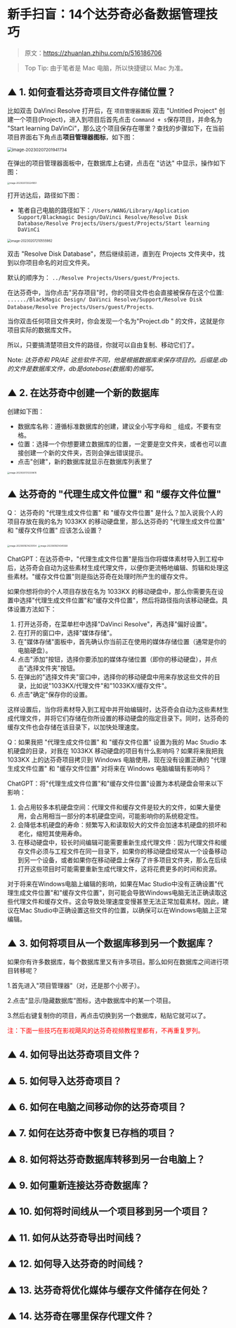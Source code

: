 # 新手扫盲：14个达芬奇必备数据管理技巧

> 原文：https://zhuanlan.zhihu.com/p/516186706


> Top Tip: 由于笔者是 Mac 电脑，所以快捷键以 Mac 为准。

## ▲ 1. 如何查看达芬奇项目文件存储位置？

比如双击 DaVinci Resolve 打开后，在 `项目管理器面板` 双击 "Untitled Project" 创建一个项目(Project)，进入到项目后首先点击 `Command + s`保存项目，并命名为 "Start learning DaVinCi"，那么这个项目保存在哪里？查找的步骤如下，在当前项目界面右下角点击**项目管理器图标**，如下图：

<img src="readme.assets/image-20230207201941734.png" alt="image-20230207201941734" style="zoom:67%;" />

在弹出的项目管理器面板中，在数据库上右键，点击在 "访达" 中显示，操作如下图：

<img src="readme.assets/image-20230207202241851.png" alt="image-20230207202241851" style="zoom: 33%;" />

打开访达后，路径如下图：

- 笔者自己电脑的路径如下：`/Users/WANG/Library/Application Support/Blackmagic Design/DaVinci Resolve/Resolve Disk Database/Resolve Projects/Users/guest/Projects/Start learning DaVinCi` 

<img src="readme.assets/image-20230207210555982.png" alt="image-20230207210555982" style="zoom: 50%;" />

 双击 "Resolve Disk Database"，然后继续前进，直到在 Projects 文件夹中，找到以你项目命名的对应文件夹。

默认的顺序为： `../Resolve Projects/Users/guest/Projects`.

在达芬奇中，当你点击"另存项目"时，你的项目文件也会直接被保存在这个位置: `....../BlackMagic Design/ DaVinci Resolve/Support/Resolve Disk Database/Resolve Projects/Users/guest/Projects`.

当你双击任何项目文件夹时，你会发现一个名为"Project.db " 的文件，这就是你项目实际的数据库文件。

所以，只要搞清楚项目文件的路径，你就可以自由复制、移动它们了。

Note: *达芬奇和 PR/AE 这些软件不同，他是根据数据库来保存项目的。后缀是.db的文件是数据库文件，db是datebase(数据库)的缩写。*

## ▲ 2. 在达芬奇中创建一个新的数据库

创建如下图：

- 数据库名称：遵循标准数据库的创建，建议全小写字母和 `_` 组成，不要有空格。
- 位置：选择一个你想要建立数据库的位置，一定要是空文件夹，或者也可以直接创建一个新的文件夹，否则会弹出错误提示。
- 点击"创建"，新的数据库就显示在数据库列表里了

<img src="readme.assets/image-20230207212339615.png" alt="image-20230207212339615" style="zoom: 33%;" />





## ▲ 达芬奇的 "代理生成文件位置" 和 "缓存文件位置"

Q： 达芬奇的 "代理生成文件位置" 和 "缓存文件位置" 是什么？加入说我个人的项目存放在我的名为 1033KX 的移动硬盘里，那么达芬奇的 "代理生成文件位置" 和 "缓存文件位置" 应该怎么设置？

<img src="./readme.assets/image-20230618214235104.png" alt="image-20230618214235104" style="zoom: 33%;" />

<img src="./readme.assets/image-20230618214345568.png" alt="image-20230618214345568" style="zoom: 33%;" />

ChatGPT：在达芬奇中，"代理生成文件位置"是指当你将媒体素材导入到工程中后，达芬奇会自动为这些素材生成代理文件，以便你更流畅地编辑、剪辑和处理这些素材。"缓存文件位置"则是指达芬奇在处理时所产生的缓存文件。

如果你想将你的个人项目存放在名为 1033KX 的移动硬盘中，那么你需要先在设置中选择"代理生成文件位置"和"缓存文件位置"，然后将路径指向该移动硬盘。具体设置方法如下：

1. 打开达芬奇，在菜单栏中选择"DaVinci Resolve"，再选择"偏好设置"。
2. 在打开的窗口中，选择"媒体存储"。
3. 在"媒体存储"面板中，首先确认你当前正在使用的媒体存储位置（通常是你的电脑硬盘）。
4. 点击"添加"按钮，选择你要添加的媒体存储位置（即你的移动硬盘），并点击"选择文件夹"按钮。
5. 在弹出的"选择文件夹"窗口中，选择你的移动硬盘中用来存放这些文件的目录，比如说"1033KX/代理文件"和"1033KX/缓存文件"。
6. 点击"确定"保存你的设置。

这样设置后，当你将素材导入到工程中并开始编辑时，达芬奇会自动为这些素材生成代理文件，并将它们存储在你所设置的移动硬盘的指定目录下。同时，达芬奇的缓存文件也会存储在该目录下，以加快处理速度。



Q：如果我把 "代理生成文件位置" 和 "缓存文件位置" 设置为我的 Mac Studio 本机硬盘的目录，对我在 1033KX 移动硬盘的项目有什么影响吗？如果将来我把我 1033KX 上的达芬奇项目拷贝到 Windows 电脑使用，现在没有设置正确的 "代理生成文件位置" 和 "缓存文件位置" 对将来在 Windows 电脑编辑有影响吗？



ChatGPT：将"代理生成文件位置"和"缓存文件位置"设置为本机硬盘会带来以下影响：

1. 会占用较多本机硬盘空间：代理文件和缓存文件是较大的文件，如果大量使用，会占用相当一部分的本机硬盘空间，可能影响你的系统稳定性。
2. 会降低本机硬盘的寿命：频繁写入和读取较大的文件会加速本机硬盘的损坏和老化，缩短其使用寿命。
3. 在移动硬盘中，较长时间编辑可能需要重新生成代理文件：因为代理文件和缓存文件必须与工程文件在同一目录下，如果你的移动硬盘经常从一个设备移动到另一个设备，或者如果你在移动硬盘上保存了许多项目文件夹，那么在后续打开这些项目时可能需要重新生成代理文件，这将花费更多的时间和资源。

对于将来在Windows电脑上编辑的影响，如果在Mac Studio中没有正确设置"代理生成文件位置"和"缓存文件位置"，则可能会导致Windows电脑无法正确读取这些代理文件和缓存文件。这会导致处理速度变慢甚至无法正常加载素材。因此，建议在Mac Studio中正确设置这些文件的位置，以确保可以在Windows电脑上正常编辑。









## ▲ 3. 如何将项目从一个数据库移到另一个数据库？

如果你有许多数据库，每个数据库里又有许多项目。那么如何在数据库之间进行项目转移呢？

1.首先进入"项目管理器"（对，还是那个小房子）。

2.点击"显示/隐藏数据库"图标，选中数据库中的某一个项目。

3.然后右键复制你的项目，再点击切换到另一个数据库，粘贴它就可以了。



~~<p style="color:red;">注：下面一些技巧在影视飓风的达芬奇视频教程里都有，不再重复罗列。</p>~~



## ▲ 4. 如何导出达芬奇项目文件？

## ▲ 5. 如何导入达芬奇项目？

## ▲ 6. 如何在电脑之间移动你的达芬奇项目？

## ▲ 7. 如何在达芬奇中恢复已存档的项目？

## ▲ 8. 如何将达芬奇数据库转移到另一台电脑上？
## ▲ 9. 如何重新连接达芬奇数据库？
## ▲ 10. 如何将时间线从一个项目移到另一个项目？
## ▲ 11. 如何从达芬奇导出时间线？
## ▲ 12. 如何导入达芬奇的时间线？
## ▲ 13. 达芬奇将优化媒体与缓存文件储存在何处？
## ▲ 14. 达芬奇在哪里保存代理文件？




